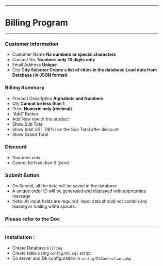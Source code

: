 ----------------------------------------
# Billing Program
------------------------------------------
### Customer Information
- Customer Name
 **No numbers or special characters**
- Contact No.
**Numbers only**
**10 digits only**
- Email Address
**Unique**
- City
**City Selector**
**Create a list of cities in the database**
**Load data from Database (in JSON format)**
### Billing Summary
- Product Description
**Alphabets and Numbers**
- Qty
**Cannot be less than 1**
- Price
**Numeric only (decimal)**
- “Add” Button
- Add New row of the product
- Show Sub Total 
- Show total GST (18%) on the Sub Total after discount
- Show Grand Total
### Discount
- Numbers only
- Cannot be less than 0 (zero)
### Submit Button
- On Submit, all the data will be saved in the database
- A unique order ID will be generated and displayed with appropriate message
- Note: All input fields are required. Input data should not contain any leading or trailing white 
spaces.
### Please refer to the Doc

---------------------------------------------------------------------------

### Installation :
- Create Database `billing`
- Create table using `config/db.sql` script
- Do server and Db configuration in `config/DbConnection.php`
